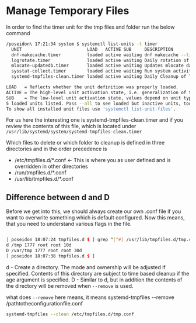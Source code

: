 # Manage Temporary Files

In order to find the timer unit for the tmp files and folder run the below command

```bash
/poseidon\ 17:21:34 system $ systemctl list-units -t timer
  UNIT                         LOAD   ACTIVE SUB     DESCRIPTION
  dnf-makecache.timer          loaded active waiting dnf makecache --timer
  logrotate.timer              loaded active waiting Daily rotation of log files
  mlocate-updatedb.timer       loaded active waiting Updates mlocate database every day
  sysstat-collect.timer        loaded active waiting Run system activity accounting tool every 2 minutes
  systemd-tmpfiles-clean.timer loaded active waiting Daily Cleanup of Temporary Directories

LOAD   = Reflects whether the unit definition was properly loaded.
ACTIVE = The high-level unit activation state, i.e. generalization of SUB.
SUB    = The low-level unit activation state, values depend on unit type.
5 loaded units listed. Pass --all to see loaded but inactive units, too.
To show all installed unit files use 'systemctl list-unit-files'.
```

For us here the interesting one is systemd-tmpfiles-clean.timer and if you review the contents of this file, which is located under `/usr/lib/systemd/system/systemd-tmpfiles-clean.timer`

Which files to delete or which folder to cleanup is defined in three directories and in the order precedence is

- /etc/tmpfiles.d/*.conf <- This is where you as user defined and is overridden in other directories
- /run/tmpfiles.d/*.conf
- /usr/lib/tmpfiles.d/*.conf

## Difference between d and D

Before we get into this, we should always create our own .conf file if you want to overwrite something which is default configured. Now this means, that you need to understand various flags in the file.

```bash

[ poseidon 18:07:24 tmpfiles.d $ ] grep ^[^#] /usr/lib/tmpfiles.d/tmp.conf
d /tmp 1777 root root 10d
D /var/tmp 1777 root root 30d
[ poseidon 18:07:38 tmpfiles.d $ ]
```

d - Create a directory. The mode and ownership will be adjusted if specified. Contents of this directory are subject to time based cleanup if the age argument is specified.
D - Similar to d, but in addition the contents of the directory will be removed when `--remove` is used.

what does `--remove` here means, it means systemd-tmpfiles --remove /pathtotheconfigurationfile.conf

```bash
systemd-tmpfiles --clean /etc/tmpfiles.d/tmp.conf
```
